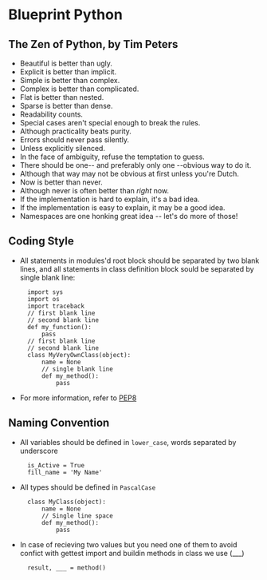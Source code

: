 Blueprint Python 
================


The Zen of Python, by Tim Peters
--------------------------------

- Beautiful is better than ugly.
- Explicit is better than implicit.
- Simple is better than complex.
- Complex is better than complicated.
- Flat is better than nested.
- Sparse is better than dense.
- Readability counts.
- Special cases aren't special enough to break the rules.
- Although practicality beats purity.
- Errors should never pass silently.
- Unless explicitly silenced.
- In the face of ambiguity, refuse the temptation to guess.
- There should be one-- and preferably only one --obvious way to do it.
- Although that way may not be obvious at first unless you're Dutch.
- Now is better than never.
- Although never is often better than *right* now.
- If the implementation is hard to explain, it's a bad idea.
- If the implementation is easy to explain, it may be a good idea.
- Namespaces are one honking great idea -- let's do more of those!


Coding Style
------------

* All statements in modules'd root block should be separated by two 
blank lines, and all statements in class definition block sould be 
separated by single blank line:


        import sys
        import os
        import traceback
        // first blank line
        // second blank line
        def my_function():
            pass
        // first blank line
        // second blank line
        class MyVeryOwnClass(object):
            name = None
            // single blank line
            def my_method():
                pass


* For more information, refer to [PEP8](https://www.python.org/dev/peps/pep-0008/)



Naming Convention
-----------------

* All variables should be defined in `lower_case`, words separated by 
underscore
  
        is_Active = True
        fill_name = 'My Name'
    
* All types should be defined in `PascalCase`


        class MyClass(object):
            name = None
            // Single line space
            def my_method():
                pass
            
* In case of recieving two values but you need one of them
to avoid confict with gettest import and buildin methods in class we use (___)


        result, ___ = method()
